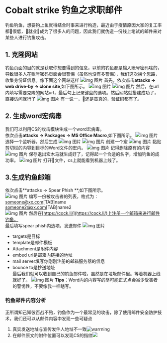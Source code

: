 # Cobalt strike 钓鱼之求职邮件
钓鱼钓鱼，想要钓上鱼就得结合时事来进行构造，最近由于疫情原因大家的复工率都很低，就业成为了很多人的问题，因此我们就伪造一份线上笔试的邮件来对某些人进行钓鱼攻击。  
## 1. 克隆网站
钓鱼页面的目的就是获取你想要得到的信息，以前的钓鱼都是输入账号密码啥的，导致很多人在账号密码页面会很警惕（虽然也没有多警惕），我们这次换个思路，收集身份证信息。像下面这个网站这样
![img 图片](./imgs/Snipaste_2020-07-28_14-24-09.png)
首先，依次点击**attacks -> web drive-by -> clone site**,如下图所示。
![img 图片](./imgs/Snipaste_2020-07-28_17-25-09.png)
![img 图片](./imgs/SS_2020-07-28_19-37-09.png)
然后，在url内填写需要克隆的网站url，最后勾上记录键盘的选项。然后网站就搭建成功了，直接访问就行了
![img 图片](./imgs/SS_2020-07-28_19-41-47.png)
有一说一，还是蛮真的，验证码都有了。

## 2. 生成word宏病毒
我们可以利用CS的攻击模块生成一个word宏病毒。  
依次点击**attacks -> Packages -> MS Office Macro**,如下图所示。
![img 图片](./imgs/SS_2020-07-28_20-24-18.png)
选择一个监听器，然后生成
![img 图片](./imgs/SS_2020-07-28_20-25-18.png)
![img 图片](./imgs/Snipaste_2020-07-28_17-27-49.png)
创建一个宏
![img 图片](./imgs/Snipaste_2020-07-28_15-35-33.png)
黏贴剪切栏的内容到目标的Word文件的宏内。
![img 图片](./imgs/Snipaste_2020-07-28_17-28-35.png)
记得删除原有的内容
![img 图片](./imgs/Snipaste_2020-07-28_20-13-54.png)
保存退出宏木马就生成好了，记得起一个合适的名字，增加钓鱼的成功率。
![img 图片](./imgs/SS_2020-07-28_20-33-34.png)
打开文件，cs上就能看到机器上线了。

## 3.生成钓鱼邮箱
依次点击**attacks -> Spear Phish **,如下图所示。  
![img 图片](./imgs/1.png)
编写一份被攻击者的列表，格式为：  
someone@xx.com[TAB]name   
someone2@xx.com[TAB]name2   
![img 图片](./imgs/userlist.png)
然后在[https://cock.li/](https://cock.li/)上注册一个邮箱来进行邮件钓鱼。  
最后填写spear phish内选项，发送邮件
![img 图片](./imgs/sendmail.png)

- targets是目标
- template是邮件模板
- Attachment是附件内容
- embed url是邮箱内链接的地址
- mail server填写你刚刚注册的邮箱服务器的信息
- bounce to是抄送地址  
最后我们就可以收到自己的钓鱼邮件啦，虽然是在垃圾邮件里。等着机器上线就好了。
![img 图片](./imgs/final.png)
**Tips**：Word内的内容写的尽可能正式点会减少受害者的警惕性，不要像我一样瞎写。

### 钓鱼邮件内容分析

正所谓知己知彼百战不殆，钓鱼作为一个最常见的攻击，除了使用邮件安全防护技术，我们还可以从邮件内容中发现一些可疑点

1. 真实发送地址与宣传发件人地址不一致![warrning](/Users/chenyujie/Documents/gitPush/study/note_md/imgs/warrning.png)
2. 在邮件原文的附件位置可以发现CS的指纹![](/Users/chenyujie/Documents/gitPush/study/note_md/imgs/FP.png)